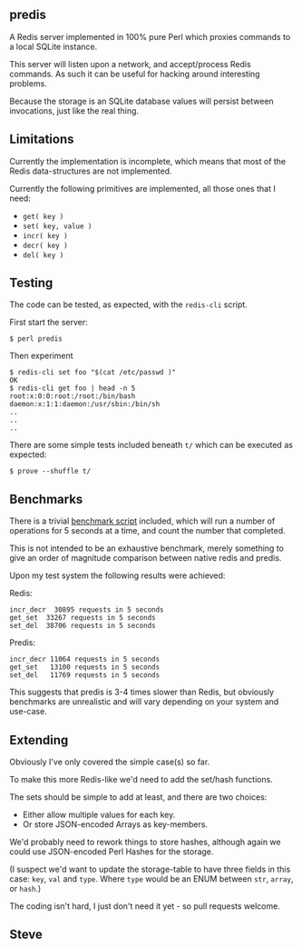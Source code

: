 predis
------

A Redis server implemented in 100% pure Perl which proxies commands to a local
SQLite instance.

This server will listen upon a network, and accept/process Redis commands.  As such it
can be useful for hacking around interesting problems.

Because the storage is an SQLite database values will persist between invocations, just
like the real thing.


Limitations
------------

Currently the implementation is incomplete, which means that most of the Redis
data-structures are not implemented.

Currently the following primitives are implemented, all those ones that I need:

* `get( key )`
* `set( key, value )`
* `incr( key )`
* `decr( key )`
* `del( key )`


Testing
-------

The code can be tested, as expected, with the `redis-cli` script.

First start the server:

    $ perl predis


Then experiment

    $ redis-cli set foo "$(cat /etc/passwd )"
    OK
    $ redis-cli get foo | head -n 5
    root:x:0:0:root:/root:/bin/bash
    daemon:x:1:1:daemon:/usr/sbin:/bin/sh
    ..
    ..
    ..

There are some simple tests included beneath `t/` which can be executed as expected:

    $ prove --shuffle t/


Benchmarks
----------

There is a trivial [benchmark script](benchmark) included, which will run a number
of operations for 5 seconds at a time, and count the number that completed.

This is not intended to be an exhaustive benchmark, merely something to give an
order of magnitude comparison between native redis and predis.

Upon my test system the following results were achieved:

Redis:

    incr_decr  30895 requests in 5 seconds
    get_set  33267 requests in 5 seconds
    set_del  38706 requests in 5 seconds

Predis:

    incr_decr 11064 requests in 5 seconds
    get_set   13100 requests in 5 seconds
    set_del   11769 requests in 5 seconds

This suggests that predis is 3-4 times slower than Redis, but obviously benchmarks are unrealistic and will vary depending on your system and use-case.


Extending
---------

Obviously I've only covered the simple case(s) so far.

To make this more Redis-like we'd need to add the set/hash functions.

The sets should be simple to add at least, and there are two choices:

* Either allow multiple values for each key.
* Or store JSON-encoded Arrays as key-members.

We'd probably need to rework things to store hashes, although again we
could use JSON-encoded Perl Hashes for the storage.

(I suspect we'd want to update the storage-table to have three fields in this case:
`key`, `val` and `type`.  Where `type` would be an ENUM between `str`, `array`, or `hash`.)

The coding isn't hard, I just don't need it yet - so pull requests welcome.


Steve
-- 
